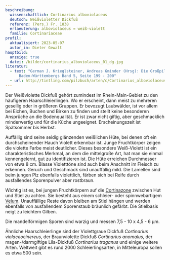 ```yaml
---
beschreibung:
  wissenschaftlich: Cortinarius alboviolaceus
  deutsch: Weißvioletter Dickfuß
  referenz: (Pers.) Fr. 1838
  erlaeuterung: alboviolaceus = weiß-violett
  familie: Cortinariaceae
profil:
  aktualisiert: 2023-05-07
  autor_in: Dieter Gewalt
hauptbild:
  anzeige: true
  datei: /bilder/cortinarius_alboviolaceus_01_dg.jpg
literatur:
  - text: "German J. Krieglsteiner, Andreas Gminder (Hrsg): Die Großpilze
      Baden-Württembergs Band 5, Seite 199 - 200"
  - url: http://tintling.com/pilzbuch/arten/c/Cortinarius_alboviolaceus.html
---
```

Der Weißviolette Dickfuß gehört zumindest im Rhein-Main-Gebiet zu den häufigeren Haarschleierlingen. Wo er erscheint, dann meist zu mehreren gesellig oder in größeren Gruppen. Er bevozugt Laubwälder, ist vor allem bei Eichen, Buchen und Birken zu finden und stellt keine besonderen Ansprüche an die Bodenqualität. Er ist zwar nicht giftig, aber geschmacklich minderwertig und für die Küche ungeeignet. Erscheinungszeit ist Spätsommer bis Herbst.

Auffällig sind seine seidig glänzenden weißlichen Hüte, bei denen oft ein durchscheinender Hauch Violett erkennbar ist. Junge Fruchtkörper zeigen die violette Farbe meist deutlicher. Dieses besondere Weiß-Violett ist ein charakteristisches Merkmal, an dem die mittelgroße Art, hat man sie einmal kennengelernt, gut zu identifizieren ist. Die Hüte erreichen Durchmesser von etwa 8 cm. Blasse Violetttöne sind auch beim Anschnitt im Fleisch zu erkennen. Geruch und Geschmack sind unauffällig mild. Die Lamellen sind beim jungen Plz ebenfalls violettlich, färben sich bei Reife durch ausfallendes Sporenpulver aber rostbraun.

Wichtig ist es, bei jungen Fruchtkörpern auf die [Cortinazone](Cortina "Glossar") zwischen Hut und Stiel zu achten. Sie besteht aus einem schleier- oder spinnwebartigem [Velum](Velum "Glossar"). Unauffällige Reste davon bleiben am Stiel hängen und werden ebenfalls von ausfallendem Sporenstaub bräunlich gefärbt. Die Stielbasis neigt zu leichtem Gilben.

Die mandelförmigen Sporen sind warzig und messen 7,5 - 10 x 4,5 - 6 µm.  

Ähnliche Haarschleierlinge sind der Violettgraue Dickfuß *Cortinarius violaceocinereus*, der Braunviolette Dickfuß *Cortinarius anomalus*, der magen-/darmgiftige Lila-Dickfuß *Cortinarius traganus* und einige weitere Arten. Weltweit gibt es rund 2000 Schleierlingsarten, in Mitteleuropa sollen es etwa 500 sein.